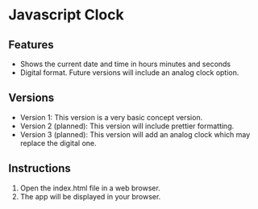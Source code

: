 # Javascript Clock


## Features

* Shows the current date and time in hours minutes and seconds
* Digital format.  Future versions will include an analog clock option.

## Versions

* Version 1: This version is a very basic concept version.
* Version 2 (planned): This version will include prettier formatting.
* Version 3 (planned): This version will add an analog clock which may replace the digital one.

## Instructions

1. Open the index.html file in a web browser.
2. The app will be displayed in your browser.
